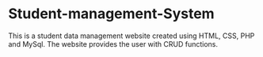 # Student-management-System
This is a student data management website created using HTML, CSS, PHP and MySql. The website provides the user with CRUD functions.
